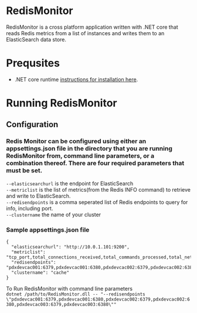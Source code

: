 RedisMonitor
=============
RedisMonitor is a cross platform application written with .NET core that reads Redis metrics from a list of instances and writes them to an ElasticSearch data store.

Prequsites
==========
* .NET core runtime [instructions for installation here](https://www.microsoft.com/net/core).

Running RedisMonitor
=====================

Configuration
-------------
### Redis Monitor can be configured using either an appsettings.json file in the directory that you are running RedisMonitor from, command line parameters, or a combination thereof.  There are four required parameters that must be set.  

`--elasticsearchurl` is the endpoint for ElasticSearch  
`--metriclist` is the list of metrics(from the Redis INFO command) to retrieve and write to ElasticSearch.  
`--redisendpoints` is a comma seperated list of Redis endpoints to query for info, including port.  
`--clustername` the name of your cluster

### Sample appsettings.json file
	{
	  "elasticsearchurl": "http://10.0.1.101:9200",
	  "metriclist": "tcp_port,total_connections_received,total_commands_processed,total_net_input_bytes,total_net_output_bytes,process_id,instantaneous_ops_per_sec,evicted_keys,rejected_connections,keyspace_hits,keyspace_misses,used_memory,mem_fragmentation_ratio,blocked_clients,connected_clients,rdb_last_save_time,rdb_changes_since_last_save,master_link_down_since,connected_slaves,master_last_io_seconds_ago,db0",
	  "redisendpoints": "pdxdevcac001:6379,pdxdevcac001:6380,pdxdevcac002:6379,pdxdevcac002:6380,pdxdevcac003:6379,pdxdevcac003:6380",
	  "clustername": "cache"
	}

To Run RedisMonitor with command line parameters  
`dotnet /path/to/RedisMonitor.dll -- "--redisendpoints \"pdxdevcac001:6379,pdxdevcac001:6380,pdxdevcac002:6379,pdxdevcac002:6380,pdxdevcac003:6379,pdxdevcac003:6380\""`


